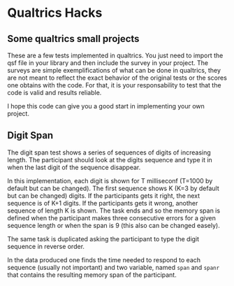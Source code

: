 # Qualtrics Hacks
## Some qualtrics small projects

These are a few tests implemented in qualtrics. You just need to import the qsf file in your library and then include the survey in your project.
The surveys are simple exemplifications of what can be done in qualtrics, they are not meant to reflect the exact behavior of the original tests
or the scores one obtains with the code. For that, it is your responsability to test that the code is valid and results reliable.

I hope this code can give you a good start in implementing your own project.

## Digit Span

The digit span test shows a series of sequences of digits of increasing length. The participant should look at the digits sequence and type it in
when the last digit of the sequence disappear. 

In this implementation, each digit is shown for T milliseconf (T=1000 by default but can be changed). 
The first sequence shows K (K=3 by default but can be changed) digits. If the participants gets it right, the next sequence is of K+1 digits. 
If the participants gets it wrong, another sequence of length K is shown. The task ends and so the memory span is defined when the participant 
makes three consecutive errors for a given sequence length or when the span is 9 (this also can be changed easely). 

The same task is duplicated asking the participant to type the digit sequence in reverse order.

In the data produced one finds the time needed to respond to each sequence (usually not important) and two variable, named `span` and `spanr` that
contains the resulting memory span of the participant.
